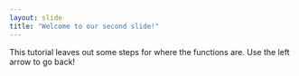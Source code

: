 ```yaml
---
layout: slide
title: "Welcome to our second slide!"
---
```

This tutorial leaves out some steps for where the functions are.
Use the left arrow to go back!
